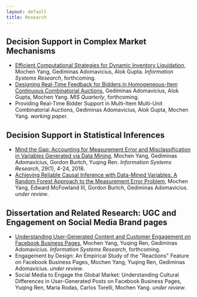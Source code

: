 ```yaml
---
layout: default
title: Research
---
```


## Decision Support in Complex Market Mechanisms

- [Efficient Computational Strategies for Dynamic Inventory Liquidation](https://papers.ssrn.com/sol3/papers.cfm?abstract_id=3251519), Mochen Yang, Gediminas Adomavicius, Alok Gupta. _Information Systems Research_, forthcoming.
- [Designing Real-Time Feedback for Bidders in Homogeneous-Item Continuous Combinatorial Auctions](https://papers.ssrn.com/sol3/papers.cfm?abstract_id=3294392), Gediminas Adomavicius, Alok Gupta, Mochen Yang. _MIS Quarterly_, forthcoming.
- Providing Real-Time Bidder Support in Multi-Item Multi-Unit Combinatorial Auctions, Gediminas Adomavicius, Alok Gupta, Mochen Yang. _working paper_.


## Decision Support in Statistical Inferences

- [Mind the Gap: Accounting for Measurement Error and Misclassification in Variables Generated via Data Mining](https://pubsonline.informs.org/doi/full/10.1287/isre.2017.0727), Mochen Yang, Gediminas Adomavicius, Gordon Burtch, Yuqing Ren. _Information Systems Research_, 29(1), 4-24, 2018.
- [Achieving Reliable Causal Inference with Data-Mined Variables: A Random Forest Approach to the Measurement Error Problem](https://papers.ssrn.com/sol3/papers.cfm?abstract_id=3339983), Mochen Yang, Edward McFowland III, Gordon Burtch, Gediminas Adomavicius. _under review_.


## Dissertation and Related Research: UGC and Engagement on Social Media Brand pages

- [Understanding User-Generated Content and Customer Engagement on Facebook Business Pages](https://papers.ssrn.com/sol3/papers.cfm?abstract_id=3260294), Mochen Yang, Yuqing Ren, Gediminas Adomavicius. _Information Systems Research_, forthcoming.
- Engagement by Design: An Empirical Study of the "Reactions" Feature on Facebook Business Pages, Mochen Yang, Yuqing Ren, Gediminas Adomavicius. _under review_.
- Social Media to Engage the Global Market: Understanding Cultural Differences in User-Generated Posts on Facebook Business Pages, Yuqing Ren, Maria Rodas, Carlos Torelli, Mochen Yang. _under review_.